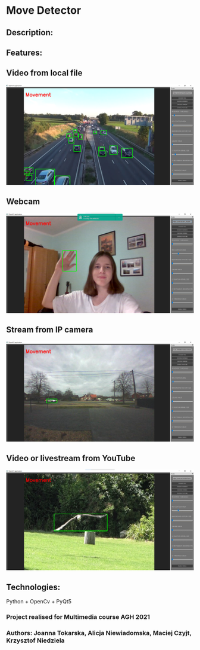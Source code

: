 # Move Detector
## Description:
## Features:
## Video from local file
![alt text](https://github.com/czyjtu/MoveDetection/blob/main/photos/file.png?raw=true)
## Webcam
![alt text](https://github.com/czyjtu/MoveDetection/blob/main/photos/camera.png?raw=true)
## Stream from IP camera
![alt text](https://github.com/czyjtu/MoveDetection/blob/main/photos/ip_camera.png?raw=true)
## Video or livestream from YouTube
![alt text](https://github.com/czyjtu/MoveDetection/blob/main/photos/yt.png?raw=true)

## Technologies:
Python + OpenCv + PyQt5
### Project realised for Multimedia course AGH 2021
### Authors: Joanna Tokarska, Alicja Niewiadomska, Maciej Czyjt, Krzysztof Niedziela
